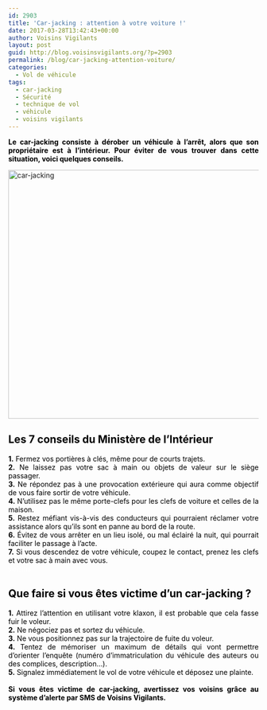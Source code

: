 ```yaml
---
id: 2903
title: 'Car-jacking : attention à votre voiture !'
date: 2017-03-28T13:42:43+00:00
author: Voisins Vigilants
layout: post
guid: http://blog.voisinsvigilants.org/?p=2903
permalink: /blog/car-jacking-attention-voiture/
categories:
  - Vol de véhicule
tags:
  - car-jacking
  - Sécurité
  - technique de vol
  - véhicule
  - voisins vigilants
---
```

<p style="text-align: justify;">
  <strong style="color: #000000;">Le car-jacking consiste à dérober un véhicule à l&rsquo;arrêt, alors que son propriétaire est à l&rsquo;intérieur. Pour éviter de vous trouver dans cette situation, voici quelques conseils.</strong>
</p>

<p style="text-align: justify;">
  <a href="./../../images/2017/03/car-jacking.jpg"><img class="aligncenter size-full wp-image-2904" src="./../../images/2017/03/car-jacking.jpg" alt="car-jacking" width="775" height="500" /></a>
</p>

<h2 style="text-align: justify;">
  <strong><span style="color: #000000;">Les 7 conseils du Ministère de l&rsquo;Intérieur</span></strong>
</h2>

<div style="color: #4b5ebd; text-align: justify;">
  <span style="color: #000000;"><strong>1.</strong> Fermez vos portières à clés, même pour de courts trajets.</span><br /> <span style="color: #000000;"><strong>2.</strong> Ne laissez pas votre sac à main ou objets de valeur sur le siège passager.</span><br /> <span style="color: #000000;"><strong>3.</strong> Ne répondez pas à une provocation extérieure qui aura comme objectif de vous faire sortir de votre véhicule.</span><br /> <span style="color: #000000;"><strong>4.</strong> N&rsquo;utilisez pas le même porte-clefs pour les clefs de voiture et celles de la maison.</span><br /> <span style="color: #000000;"><strong>5.</strong> Restez méfiant vis-à-vis des conducteurs qui pourraient réclamer votre assistance alors qu&rsquo;ils sont en panne au bord de la route.</span><br /> <span style="color: #000000;"><strong>6.</strong> Évitez de vous arrêter en un lieu isolé, ou mal éclairé la nuit, qui pourrait faciliter le passage à l&rsquo;acte.</span><br /> <span style="color: #000000;"><strong>7.</strong> Si vous descendez de votre véhicule, coupez le contact, prenez les clefs et votre sac à main avec vous.</span>
</div>

<div style="color: #4b5ebd; text-align: justify;">
  <span style="color: #ffffff;">voisins</span>
</div>

<h2 style="color: #4b5ebd; text-align: justify;">
  <strong><span style="color: #000000;">Que faire si vous êtes victime d&rsquo;un car-jacking ?</span></strong>
</h2>

<div style="color: #4b5ebd; text-align: justify;">
  <span style="color: #000000;"><strong>1.</strong> Attirez l&rsquo;attention en utilisant votre klaxon, il est probable que cela fasse fuir le voleur.</span>
</div>

<div style="color: #4b5ebd; text-align: justify;">
  <span style="color: #000000;"><strong>2.</strong> Ne négociez pas et sortez du véhicule.</span><br /> <span style="color: #000000;"><strong>3.</strong> Ne vous positionnez pas sur la trajectoire de fuite du voleur.</span><br /> <span style="color: #000000;"><strong>4.</strong> Tentez de mémoriser un maximum de détails qui vont permettre d&rsquo;orienter l&rsquo;enquête (numéro d&rsquo;immatriculation du véhicule des auteurs ou des complices, description…).</span><br /> <span style="color: #000000;"><strong>5.</strong> Signalez immédiatement le vol de votre véhicule et déposez une plainte.</span>
</div>

<div style="color: #4b5ebd; text-align: justify;">
  <span style="color: #ffffff;">voisins</span>
</div>

<div style="color: #4b5ebd; text-align: justify;">
  <strong><span style="color: #000000;">Si vous êtes victime de car-jacking, avertissez vos voisins grâce au système d&rsquo;alerte par SMS de Voisins Vigilants.</span></strong>
</div>